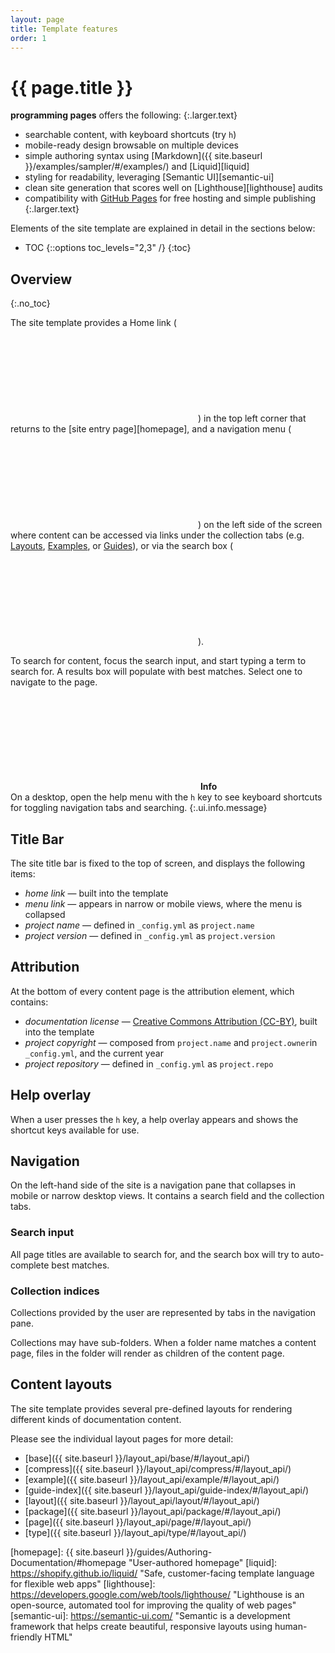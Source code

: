 ```yaml
---
layout: page
title: Template features
order: 1
---
```


# {{ page.title }}

**programming pages** offers the following:
{:.larger.text}

- searchable content, with keyboard shortcuts (try `h`)
- mobile-ready design browsable on multiple devices
- simple authoring syntax using [Markdown]({{ site.baseurl }}/examples/sampler/#/examples/) and [Liquid][liquid]
- styling for readability, leveraging [Semantic UI][semantic-ui]
- clean site generation that scores well on [Lighthouse][lighthouse] audits
- compatibility with [GitHub Pages][ghpages] for free hosting and simple publishing
{:.larger.text}

Elements of the site template are explained in detail in the sections below:

- TOC
{::options toc_levels="2,3" /}
{:toc}

## Overview
{:.no_toc}

The site template provides a Home link (<span><svg class="icon"><use xlink:href="#icon-home" /></svg></span>) in the top left corner that returns to the [site entry page][homepage], and a navigation menu (<span><svg class="icon"><use xlink:href="#icon-bars" /></svg></span>) on the left side of the screen where content can be accessed via links under the collection tabs (e.g. [Layouts](#/layout_api "toggle the Layouts collection"), [Examples](#/examples "toggle the Examples collection"), or [Guides](#/guides "toggle the Guides collection")), or via the search box (<span><svg class="icon"><use xlink:href="#icon-magnifier" /></svg></span>).

To search for content, focus the search input, and start typing a term to search for. A results box will populate with best matches. Select one to navigate to the page.

<span><svg class="icon"><use xlink:href="#icon-info-circle" /></svg> <b>Info</b></span><br> On a desktop, open the help menu with the `h` key to see keyboard shortcuts for toggling navigation tabs and searching.
{:.ui.info.message}


## Title Bar

The site title bar is fixed to the top of screen, and displays the following items:

- _home link_ &mdash; built into the template
- _menu link_ &mdash; appears in narrow or mobile views, where the menu is collapsed
- _project name_ &mdash; defined in `_config.yml` as `project.name`
- _project version_ &mdash; defined in `_config.yml` as `project.version`


## Attribution

At the bottom of every content page is the attribution element, which contains:

- _documentation license_ &mdash; [Creative Commons Attribution (CC-BY)][cc-by], built into the template
- _project copyright_ &mdash; composed from `project.name` and `project.owner`in `_config.yml`, and the current year
- _project repository_ &mdash; defined in `_config.yml` as `project.repo`


## Help overlay

When a user presses the `h` key, a help overlay appears and shows the shortcut keys available for use.


## Navigation

On the left-hand side of the site is a navigation pane that collapses in mobile or narrow desktop views. It contains a search field and the collection tabs.

### Search input

All page titles are available to search for, and the search box will try to auto-complete best matches.

### Collection indices

Collections provided by the user are represented by tabs in the navigation pane.

Collections may have sub-folders. When a folder name matches a content page, files in the folder will render as children of the content page.

## Content layouts

The site template provides several pre-defined layouts for rendering different kinds of documentation content.

Please see the individual layout pages for more detail:

- [base]({{ site.baseurl }}/layout_api/base/#/layout_api/)
- [compress]({{ site.baseurl }}/layout_api/compress/#/layout_api/)
- [example]({{ site.baseurl }}/layout_api/example/#/layout_api/)
- [guide-index]({{ site.baseurl }}/layout_api/guide-index/#/layout_api/)
- [layout]({{ site.baseurl }}/layout_api/layout/#/layout_api/)
- [package]({{ site.baseurl }}/layout_api/package/#/layout_api/)
- [page]({{ site.baseurl }}/layout_api/page/#/layout_api/)
- [type]({{ site.baseurl }}/layout_api/type/#/layout_api/)



[cc-by]: https://creativecommons.org/licenses/by/4.0/ "Creative Commons Attribution 4.0 International (CC BY 4.0)"
[ghpages]: https://pages.github.com/ "Websites for you and your projects. Hosted directly from your GitHub repository"
[homepage]: {{ site.baseurl }}/guides/Authoring-Documentation/#homepage "User-authored homepage"
[liquid]: https://shopify.github.io/liquid/ "Safe, customer-facing template language for flexible web apps"
[lighthouse]: https://developers.google.com/web/tools/lighthouse/ "Lighthouse is an open-source, automated tool for improving the quality of web pages"
[semantic-ui]: https://semantic-ui.com/ "Semantic is a development framework that helps create beautiful, responsive layouts using human-friendly HTML"
